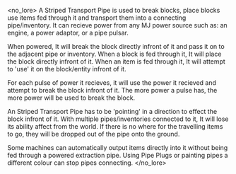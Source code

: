 <no_lore>
A Striped Transport Pipe is used to break blocks, place blocks use items fed through it and transport them into a connecting pipe/inventory.
It can recieve power from any MJ power source such as: an engine, a power adaptor, or a pipe pulsar.

When powered, It will break the block directly infront of it and pass it on to the adjacent pipe or inventory.
When a block is fed through it, It will place the block directly infront of it.
When an item is fed through it, It will attempt to 'use' it on the block/entity infront of it.

For each pulse of power it recieves, it will use the power it recieved and attempt to break the block infront of it.
The more power a pulse has, the more power will be used to break the block.

An Striped Transport Pipe has to be 'pointing' in a direction to effect the block infront of it.
With multiple pipes/inventories connected to it, It will lose its ability affect from the world.
If there is no where for the travelling items to go, they will be dropped out of the pipe onto the ground.

Some machines can automatically output items directly into it without being fed through a powered extraction pipe.
Using Pipe Plugs or painting pipes a different colour can stop pipes connecting.
</no_lore>
